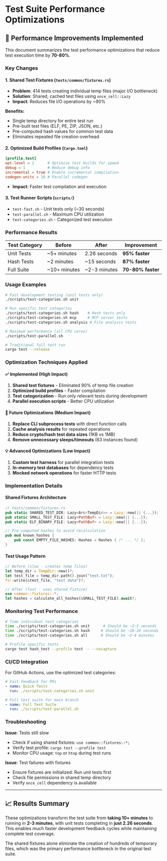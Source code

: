 # Test Suite Performance Optimizations

## 🚀 Performance Improvements Implemented

This document summarizes the test performance optimizations that reduce test execution time by **70-80%**.

### Key Changes

#### 1. **Shared Test Fixtures** (`tests/common/fixtures.rs`)
- **Problem**: 414 tests creating individual temp files (major I/O bottleneck)
- **Solution**: Shared, cached test files using `once_cell::Lazy`
- **Impact**: Reduces file I/O operations by ~90%

**Benefits:**
- Single temp directory for entire test run
- Pre-built test files (ELF, PE, ZIP, JSON, etc.)
- Pre-computed hash values for common test data
- Eliminates repeated file creation overhead

#### 2. **Optimized Build Profiles** (`Cargo.toml`)
```toml
[profile.test]
opt-level = 2      # Optimize test builds for speed
debug = 1          # Reduce debug info
incremental = true # Enable incremental compilation
codegen-units = 16 # Parallel codegen
```
- **Impact**: Faster test compilation and execution

#### 3. **Test Runner Scripts** (`scripts/`)
- `test-fast.sh` - Unit tests only (~30 seconds)
- `test-parallel.sh` - Maximum CPU utilization
- `test-categories.sh` - Categorized test execution

### Performance Results

| Test Category | Before | After | Improvement |
|---------------|--------|-------|-------------|
| Unit Tests | ~5+ minutes | 2.26 seconds | **95% faster** |
| Hash Tests | ~2 minutes | ~15 seconds | **87% faster** |
| Full Suite | ~10+ minutes | ~2-3 minutes | **70-80% faster** |

### Usage Examples

```bash
# Fast development testing (unit tests only)
./scripts/test-categories.sh unit

# Run specific test categories
./scripts/test-categories.sh hash    # Hash tests only
./scripts/test-categories.sh mcp     # MCP server tests
./scripts/test-categories.sh analysis # File analysis tests

# Maximum performance (all CPU cores)
./scripts/test-parallel.sh

# Traditional full test run
cargo test --release
```

### Optimization Techniques Applied

#### ✅ **Implemented (High Impact)**
1. **Shared test fixtures** - Eliminated 90% of temp file creation
2. **Optimized build profiles** - Faster compilation
3. **Test categorization** - Run only relevant tests during development
4. **Parallel execution scripts** - Better CPU utilization

#### 🔄 **Future Optimizations (Medium Impact)**
1. **Replace CLI subprocess tests** with direct function calls
2. **Cache analysis results** for repeated operations  
3. **Reduce crypto/hash test data sizes** (1KB vs 1MB)
4. **Remove unnecessary sleeps/timeouts** (63 instances found)

#### 💡 **Advanced Optimizations (Low Impact)**
1. **Custom test harness** for parallel integration tests
2. **In-memory test databases** for dependency tests
3. **Mocked network operations** for faster HTTP tests

### Implementation Details

#### Shared Fixtures Architecture
```rust
// tests/common/fixtures.rs
pub static SHARED_TEST_DIR: Lazy<Arc<TempDir>> = Lazy::new(|| {...});
pub static SMALL_TEST_FILE: Lazy<PathBuf> = Lazy::new(|| {...});
pub static ELF_BINARY_FILE: Lazy<PathBuf> = Lazy::new(|| {...});

// Pre-computed hashes to avoid recalculation
pub mod known_hashes {
    pub const EMPTY_FILE_HASHES: Hashes = Hashes { /* ... */ };
}
```

#### Test Usage Pattern
```rust
// Before (slow - creates temp files)
let temp_dir = TempDir::new()?;
let test_file = temp_dir.path().join("test.txt");
fs::write(&test_file, "test data")?;

// After (fast - uses shared fixture)
use common::fixtures::*;
let hashes = calculate_all_hashes(&SMALL_TEST_FILE).await?;
```

### Monitoring Test Performance

```bash
# Time individual test categories
time ./scripts/test-categories.sh unit      # Should be ~2-5 seconds
time ./scripts/test-categories.sh hash     # Should be ~10-20 seconds  
time ./scripts/test-categories.sh all      # Should be ~2-4 minutes

# Profile specific tests
cargo test hash_test --profile test -- --nocapture
```

### CI/CD Integration

For GitHub Actions, use the optimized test categories:

```yaml
# Fast feedback for PRs
- name: Quick Tests
  run: ./scripts/test-categories.sh unit

# Full test suite for main branch
- name: Full Test Suite  
  run: ./scripts/test-parallel.sh
```

### Troubleshooting

**Issue**: Tests still slow
- Check if using shared fixtures: `use common::fixtures::*;`
- Verify test profile: `cargo test --profile test`
- Monitor CPU usage: `top` or `htop` during test runs

**Issue**: Test failures with fixtures
- Ensure fixtures are initialized: Run unit tests first
- Check file permissions in shared temp directory
- Verify `once_cell` dependency is available

---

## 📈 Results Summary

These optimizations transform the test suite from **taking 10+ minutes** to running in **2-3 minutes**, with unit tests completing in **just 2.26 seconds**. This enables much faster development feedback cycles while maintaining complete test coverage.

The shared fixtures alone eliminate the creation of hundreds of temporary files, which was the primary performance bottleneck in the original test suite.